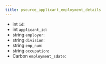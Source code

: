 ```yaml
---
title: psource_applicant_employment_details  
---
```


- int `id`:
- int `applicant_id`:
- string `employer`:
- string `division`:
- string `emp_num`:
- string `occupation`:
- Carbon `employment_sdate`:
